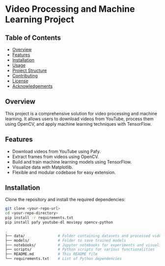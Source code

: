 # Video Processing and Machine Learning Project

## Table of Contents

- [Overview](#overview)
- [Features](#features)
- [Installation](#installation)
- [Usage](#usage)
- [Project Structure](#project-structure)
- [Contributing](#contributing)
- [License](#license)
- [Acknowledgements](#acknowledgements)

## Overview

This project is a comprehensive solution for video processing and machine learning. It allows users to download videos from YouTube, process them using OpenCV, and apply machine learning techniques with TensorFlow.

## Features

- Download videos from YouTube using Pafy.
- Extract frames from videos using OpenCV.
- Build and train machine learning models using TensorFlow.
- Visualize data with Matplotlib.
- Flexible and modular codebase for easy extension.

## Installation

Clone the repository and install the required dependencies:

```bash
git clone <your-repo-url>
cd <your-repo-directory>
pip install -r requirements.txt
pip install pafy youtube-dl moviepy opencv-python

.
├── data/               # Folder containing datasets and processed video frames
├── models/             # Folder to save trained models
├── notebooks/          # Jupyter notebooks for experiments and visualizations
├── scripts/            # Python scripts for various functionalities
├── README.md           # This README file
└── requirements.txt    # List of Python dependencies
